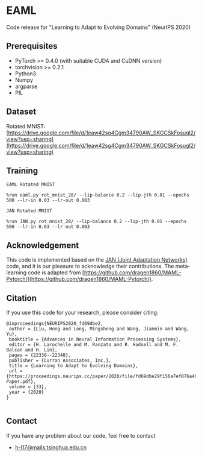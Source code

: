# EAML
Code release for "Learning to Adapt to Evolving Domains" (NeurIPS 2020)

## Prerequisites
- PyTorch >= 0.4.0 (with suitable CUDA and CuDNN version)
- torchvision >= 0.2.1
- Python3
- Numpy
- argparse
- PIL

## Dataset
Rotated MNIST: [https://drive.google.com/file/d/1eaw42sg4Cgm34790AW_SKGCSkFosugl2/view?usp=sharing](https://drive.google.com/file/d/1eaw42sg4Cgm34790AW_SKGCSkFosugl2/view?usp=sharing)


## Training
```
EAML Rotated MNIST

%run eaml.py rot_mnist_28/ --lip-balance 0.2 --lip-jth 0.01 --epochs 500 --lr-in 0.03 --lr-out 0.003 

```
```
JAN Rotated MNIST

%run JAN.py rot_mnist_28/ --lip-balance 0.2 --lip-jth 0.01 --epochs 500 --lr-in 0.03 --lr-out 0.003

```



## Acknowledgement
This code is implemented based on the [JAN (Joint Adaptation Networks)](https://github.com/thuml/Xlearn/blob/master/pytorch/src/loss.py) code, and it is our pleasure to acknowledge their contributions.
The meta-learning code is adapted from [https://github.com/dragen1860/MAML-Pytorch/](https://github.com/dragen1860/MAML-Pytorch/).

## Citation
If you use this code for your research, please consider citing:
```
@inproceedings{NEURIPS2020_fd69dbe2,
 author = {Liu, Hong and Long, Mingsheng and Wang, Jianmin and Wang, Yu},
 booktitle = {Advances in Neural Information Processing Systems},
 editor = {H. Larochelle and M. Ranzato and R. Hadsell and M. F. Balcan and H. Lin},
 pages = {22338--22348},
 publisher = {Curran Associates, Inc.},
 title = {Learning to Adapt to Evolving Domains},
 url = {https://proceedings.neurips.cc/paper/2020/file/fd69dbe29f156a7ef876a40a94f65599-Paper.pdf},
 volume = {33},
 year = {2020}
}


```

## Contact
If you have any problem about our code, feel free to contact
- h-l17@mails.tsinghua.edu.cn